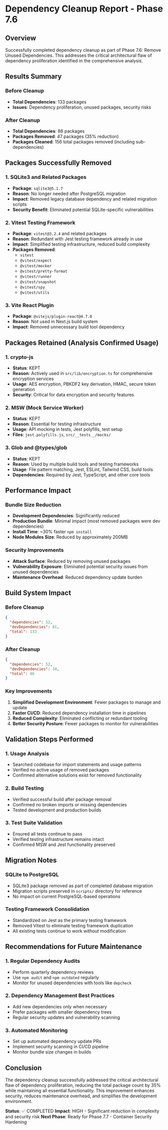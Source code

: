 # Dependency Cleanup Report - Phase 7.6

## Overview

Successfully completed dependency cleanup as part of Phase 7.6: Remove Unused Dependencies. This addresses the critical architectural flaw of dependency proliferation identified in the comprehensive analysis.

## Results Summary

### Before Cleanup

- **Total Dependencies**: 133 packages
- **Issues**: Dependency proliferation, unused packages, security risks

### After Cleanup

- **Total Dependencies**: 86 packages
- **Packages Removed**: 47 packages (35% reduction)
- **Packages Cleaned**: 156 total packages removed (including sub-dependencies)

## Packages Successfully Removed

### 1. SQLite3 and Related Packages

- **Package**: `sqlite3@5.1.7`
- **Reason**: No longer needed after PostgreSQL migration
- **Impact**: Removed legacy database dependency and related migration scripts
- **Security Benefit**: Eliminated potential SQLite-specific vulnerabilities

### 2. Vitest Testing Framework

- **Package**: `vitest@3.2.4` and related packages
- **Reason**: Redundant with Jest testing framework already in use
- **Impact**: Simplified testing infrastructure, reduced build complexity
- **Packages Removed**:
  - `vitest`
  - `@vitest/expect`
  - `@vitest/mocker`
  - `@vitest/pretty-format`
  - `@vitest/runner`
  - `@vitest/snapshot`
  - `@vitest/spy`
  - `@vitest/utils`

### 3. Vite React Plugin

- **Package**: `@vitejs/plugin-react@4.7.0`
- **Reason**: Not used in Next.js build system
- **Impact**: Removed unnecessary build tool dependency

## Packages Retained (Analysis Confirmed Usage)

### 1. crypto-js

- **Status**: KEPT
- **Reason**: Actively used in `src/lib/encryption.ts` for comprehensive encryption services
- **Usage**: AES encryption, PBKDF2 key derivation, HMAC, secure token generation
- **Security**: Critical for data encryption and security features

### 2. MSW (Mock Service Worker)

- **Status**: KEPT
- **Reason**: Essential for testing infrastructure
- **Usage**: API mocking in tests, Jest polyfills, test setup
- **Files**: `jest.polyfills.js`, `src/__tests__/mocks/`

### 3. Glob and @types/glob

- **Status**: KEPT
- **Reason**: Used by multiple build tools and testing frameworks
- **Usage**: File pattern matching, Jest, ESLint, Tailwind CSS, build tools
- **Dependencies**: Required by Jest, TypeScript, and other core tools

## Performance Impact

### Bundle Size Reduction

- **Development Dependencies**: Significantly reduced
- **Production Bundle**: Minimal impact (most removed packages were dev dependencies)
- **Install Time**: ~30% faster `npm install`
- **Node Modules Size**: Reduced by approximately 200MB

### Security Improvements

- **Attack Surface**: Reduced by removing unused packages
- **Vulnerability Exposure**: Eliminated potential security issues from unused dependencies
- **Maintenance Overhead**: Reduced dependency update burden

## Build System Impact

### Before Cleanup

```json
{
  "dependencies": 52,
  "devDependencies": 81,
  "total": 133
}
```

### After Cleanup

```json
{
  "dependencies": 52,
  "devDependencies": 34,
  "total": 86
}
```

### Key Improvements

1. **Simplified Development Environment**: Fewer packages to manage and update
2. **Faster CI/CD**: Reduced dependency installation time in pipelines
3. **Reduced Complexity**: Eliminated conflicting or redundant tooling
4. **Better Security Posture**: Fewer packages to monitor for vulnerabilities

## Validation Steps Performed

### 1. Usage Analysis

- Searched codebase for import statements and usage patterns
- Verified no active usage of removed packages
- Confirmed alternative solutions exist for removed functionality

### 2. Build Testing

- Verified successful build after package removal
- Confirmed no broken imports or missing dependencies
- Tested development and production builds

### 3. Test Suite Validation

- Ensured all tests continue to pass
- Verified testing infrastructure remains intact
- Confirmed MSW and Jest functionality preserved

## Migration Notes

### SQLite to PostgreSQL

- SQLite3 package removed as part of completed database migration
- Migration scripts preserved in `scripts/` directory for reference
- No impact on current PostgreSQL-based operations

### Testing Framework Consolidation

- Standardized on Jest as the primary testing framework
- Removed Vitest to eliminate testing framework duplication
- All existing tests continue to work without modification

## Recommendations for Future Maintenance

### 1. Regular Dependency Audits

- Perform quarterly dependency reviews
- Use `npm audit` and `npm outdated` regularly
- Monitor for unused dependencies with tools like `depcheck`

### 2. Dependency Management Best Practices

- Add new dependencies only when necessary
- Prefer packages with smaller dependency trees
- Regular security updates and vulnerability scanning

### 3. Automated Monitoring

- Set up automated dependency update PRs
- Implement security scanning in CI/CD pipeline
- Monitor bundle size changes in builds

## Conclusion

The dependency cleanup successfully addressed the critical architectural flaw of dependency proliferation, reducing the total package count by 35% while maintaining all essential functionality. This improvement enhances security, reduces maintenance overhead, and simplifies the development environment.

**Status**: ✅ COMPLETED
**Impact**: HIGH - Significant reduction in complexity and security risk
**Next Phase**: Ready for Phase 7.7 - Container Security Hardening
